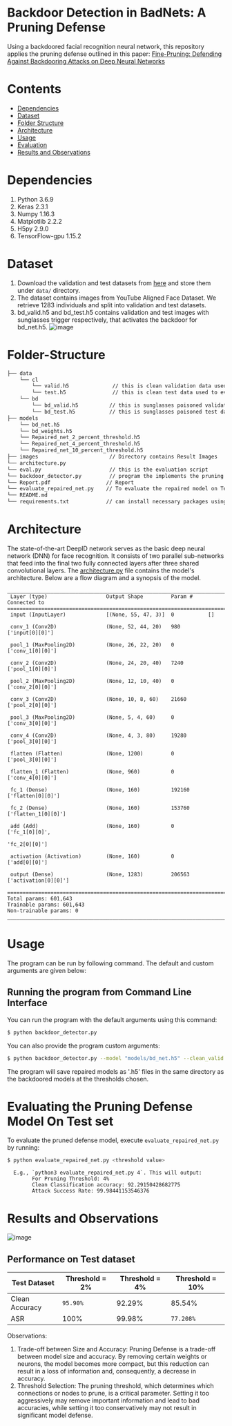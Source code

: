 # Backdoor Detection in BadNets: A Pruning Defense

Using a backdoored facial recognition neural network, this repository applies the pruning defense outlined in this paper:
[Fine-Pruning: Defending Against Backdooring Attacks on Deep Neural Networks](https://arxiv.org/abs/1805.12185)


# Contents
- [Dependencies](#Dependencies)
- [Dataset](#Dataset)
- [Folder Structure](#Folder-Structure)
- [Architecture](#Architecture)
- [Usage](#Usage)
- [Evaluation](#evaluating-the-backdoored-model)
- [Results and Observations](#Results-and-Observations)

# Dependencies
   1. Python 3.6.9
   2. Keras 2.3.1
   3. Numpy 1.16.3
   4. Matplotlib 2.2.2
   5. H5py 2.9.0
   6. TensorFlow-gpu 1.15.2
   
# Dataset
   1. Download the validation and test datasets from [here](https://drive.google.com/drive/folders/1Rs68uH8Xqa4j6UxG53wzD0uyI8347dSq?usp=sharing) and store them under `data/` directory.
   2. The dataset contains images from YouTube Aligned Face Dataset. We retrieve 1283 individuals and split into validation and test datasets.
   3. bd_valid.h5 and bd_test.h5 contains validation and test images with sunglasses trigger respectively, that activates the backdoor for bd_net.h5. 
   ![image](images/Data.png)

# Folder-Structure

```bash
├── data 
    └── cl
        └── valid.h5              // this is clean validation data used to design the defense
        └── test.h5               // this is clean test data used to evaluate the BadNet
    └── bd
        └── bd_valid.h5          // this is sunglasses poisoned validation data
        └── bd_test.h5           // this is sunglasses poisoned test data
├── models
    └── bd_net.h5
    └── bd_weights.h5
    └── Repaired_net_2_percent_threshold.h5
    └── Repaired_net_4_percent_threshold.h5
    └── Repaired_net_10_percent_threshold.h5
├── images                       // Directory contains Result Images
└── architecture.py
└── eval.py                      // this is the evaluation script
└── backdoor_detector.py         // program the implements the pruning defense on backdoored network
└── Report.pdf                  // Report
└── evaluate_repaired_net.py    // To evaluate the repaired model on Test set
└── README.md 
└── requirements.txt            // can install necessary packages using pip install requirements.txt
```
# Architecture
The state-of-the-art DeepID network serves as the basic deep neural network (DNN) for face recognition. It consists of two parallel sub-networks that feed into the final two fully connected layers after three shared convolutional layers. The [architecture.py](architecture.py) file contains the model's architecture. Below are a flow diagram and a synopsis of the model.
```
___________________________________________________________________________________
 Layer (type)                   Output Shape         Param #     Connected to                     
===================================================================================
 input (InputLayer)             [(None, 55, 47, 3)]  0           []                               
                                                                                                  
 conv_1 (Conv2D)                (None, 52, 44, 20)   980         ['input[0][0]']                  
                                                                                                  
 pool_1 (MaxPooling2D)          (None, 26, 22, 20)   0           ['conv_1[0][0]']                 
                                                                                                  
 conv_2 (Conv2D)                (None, 24, 20, 40)   7240        ['pool_1[0][0]']                 
                                                                                                  
 pool_2 (MaxPooling2D)          (None, 12, 10, 40)   0           ['conv_2[0][0]']                 
                                                                                                  
 conv_3 (Conv2D)                (None, 10, 8, 60)    21660       ['pool_2[0][0]']                 
                                                                                                  
 pool_3 (MaxPooling2D)          (None, 5, 4, 60)     0           ['conv_3[0][0]']                 
                                                                                                  
 conv_4 (Conv2D)                (None, 4, 3, 80)     19280       ['pool_3[0][0]']                 
                                                                                                  
 flatten (Flatten)              (None, 1200)         0           ['pool_3[0][0]']                 
                                                                                                  
 flatten_1 (Flatten)            (None, 960)          0           ['conv_4[0][0]']                 
                                                                                                  
 fc_1 (Dense)                   (None, 160)          192160      ['flatten[0][0]']                
                                                                                                  
 fc_2 (Dense)                   (None, 160)          153760      ['flatten_1[0][0]']              
                                                                                                  
 add (Add)                      (None, 160)          0           ['fc_1[0][0]',      
                                                                  'fc_2[0][0]']                   
                                                                                                  
 activation (Activation)        (None, 160)          0           ['add[0][0]']                    
                                                                                                  
 output (Dense)                 (None, 1283)         206563      ['activation[0][0]']             
                                                                                                  
======================================================================================
Total params: 601,643
Trainable params: 601,643
Non-trainable params: 0
______________________________________________________________________________________
```


# Usage
The program can be run by following command. The default and custom arguments are given below:

## Running the program from Command Line Interface
You can run the program with the default arguments using this command:
```bash
$ python backdoor_detector.py
```
You can also provide the program custom arguments:
```bash
$ python backdoor_detector.py --model "models/bd_net.h5" --clean_valid "'data/cl/valid.h5'" --clean_test "data/cl/test.h5" --bad_valid "data/bd/bd_valid.h5" --bad_test "data/bd/bd_test.h5" --th 2,4,10,100
```

The program will save repaired models as '.h5' files in the same directory as the backdoored models at the thresholds chosen.

# Evaluating the Pruning Defense Model On Test set
 To evaluate the pruned defense model, execute `evaluate_repaired_net.py` by running:  
```bash
$ python evaluate_repaired_net.py <threshold value>
```
      E.g., `python3 evaluate_repaired_net.py 4`. This will output:
            For Pruning Threshold: 4%
            Clean Classification accuracy: 92.29150428682775
            Attack Success Rate: 99.98441153546376


# Results and Observations
![image](images/Evaluation_metrics.png)
## Performance on Test dataset
| Test Dataset | Threshold = 2% | Threshold = 4% | Threshold = 10% |
|---|---|---|---|
| Clean Accuracy | `95.90%` | 92.29% | 85.54% |
| ASR | 100% | 99.98% | `77.208%` | 
Observations:
1. Trade-off between Size and Accuracy: Pruning Defense is a trade-off between model
size and accuracy. By removing certain weights or neurons, the model becomes more
compact, but this reduction can result in a loss of information and, consequently, a
decrease in accuracy.
2. Threshold Selection: The pruning threshold, which determines which connections or
nodes to prune, is a critical parameter. Setting it too aggressively may remove important
information and lead to bad accuracies, while setting it too conservatively may not result
in significant model defense.



